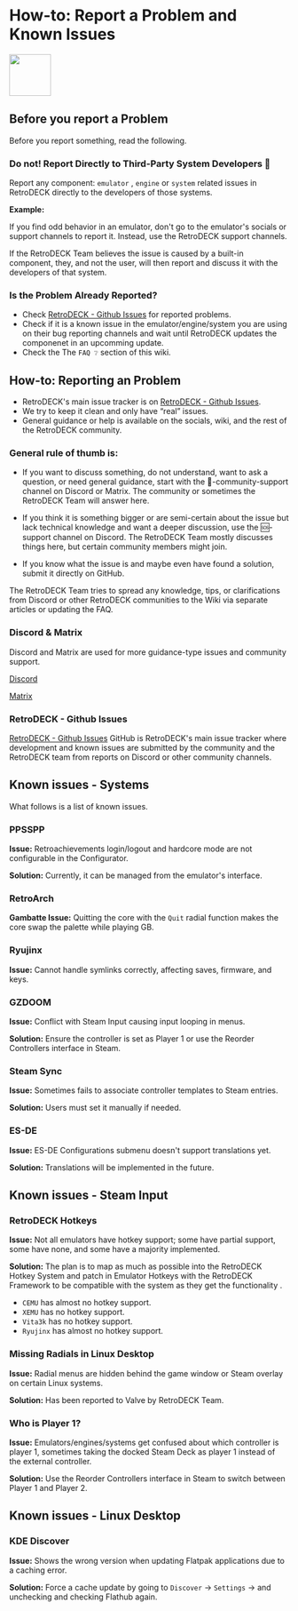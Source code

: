 # How-to: Report a Problem and Known Issues

<img src="../../wiki_icons/pixelitos/edit-delete.png" width="75">

## Before you report a Problem

Before you report something, read the following.

### Do not! Report Directly to Third-Party System Developers 🛑  

Report any component: `emulator` , `engine` or `system` related issues in RetroDECK directly to the developers of those systems.

**Example:**

If you find odd behavior in an emulator, don't go to the emulator's socials or support channels to report it. Instead, use the RetroDECK support channels.

If the RetroDECK Team believes the issue is caused by a built-in component, they, and not the user, will then report and discuss it with the developers of that system.

### Is the Problem Already Reported?

- Check [RetroDECK - Github Issues](https://github.com/RetroDECK/RetroDECK/issues) for reported problems.
- Check if it is a known issue in the emulator/engine/system you are using on their bug reporting channels and wait until RetroDECK updates the componenet in an upcomming update. 
- Check the The `FAQ ❔` section of this wiki.

## How-to: Reporting an Problem

- RetroDECK's main issue tracker is on [RetroDECK - Github Issues](https://github.com/RetroDECK/RetroDECK/issues). 
- We try to keep it clean and only have “real” issues. 
- General guidance or help is available on the socials, wiki, and the rest of the RetroDECK community.


### General rule of thumb is:

- If you want to discuss something, do not understand, want to ask a question, or need general guidance, start with the 🤝-community-support channel on Discord or Matrix. The community or sometimes the RetroDECK Team will answer here.

- If you think it is something bigger or are semi-certain about the issue but lack technical knowledge and want a deeper discussion, use the 🆘-support channel on Discord. The RetroDECK Team mostly discusses things here, but certain community members might join.

- If you know what the issue is and maybe even have found a solution, submit it directly on GitHub.

The RetroDECK Team tries to spread any knowledge, tips, or clarifications from Discord or other RetroDECK communities to the Wiki via separate articles or updating the FAQ. 

### Discord & Matrix

Discord and Matrix are used for more guidance-type issues and community support.

[Discord](https://discord.gg/WDc5C9YWMx)

[Matrix](https://matrix.to/#/#retrodeck:matrix.org)

### RetroDECK - Github Issues

[RetroDECK - Github Issues](https://github.com/RetroDECK/RetroDECK/issues)
GitHub is RetroDECK's main issue tracker where development and known issues are submitted by the community and the RetroDECK team from reports on Discord or other community channels.

## Known issues - Systems

What follows is a list of known issues.

### PPSSPP

**Issue:** Retroachievements login/logout and hardcore mode are not configurable in the Configurator.

**Solution:** Currently, it can be managed from the emulator's interface.

### RetroArch

**Gambatte Issue:** Quitting the core with the `Quit` radial function makes the core swap the palette while playing GB.

### Ryujinx

**Issue:** Cannot handle symlinks correctly, affecting saves, firmware, and keys.

### GZDOOM

**Issue:** Conflict with Steam Input causing input looping in menus.

**Solution:** Ensure the controller is set as Player 1 or use the Reorder Controllers interface in Steam.

### Steam Sync

**Issue:** Sometimes fails to associate controller templates to Steam entries.

**Solution:** Users must set it manually if needed.

### ES-DE

**Issue:** ES-DE Configurations submenu doesn't support translations yet.

**Solution:**  Translations will be implemented in the future.

## Known issues - Steam Input

### RetroDECK Hotkeys

**Issue:** Not all emulators have hotkey support; some have partial support, some have none, and some have a majority implemented.

**Solution:** The plan is to map as much as possible into the RetroDECK Hotkey System and patch in Emulator Hotkeys with the RetroDECK Framework to be compatible with the system as they get the functionality .

- `CEMU` has almost no hotkey support.
- `XEMU` has no hotkey support.
- `Vita3k` has no hotkey support.
- `Ryujinx` has almost no hotkey support.

### Missing Radials in Linux Desktop

**Issue:** Radial menus are hidden behind the game window or Steam overlay on certain Linux systems.

**Solution:** Has been reported to Valve by RetroDECK Team.

### Who is Player 1?

**Issue:** Emulators/engines/systems get confused about which controller is player 1, sometimes taking the docked Steam Deck as player 1 instead of the external controller.

**Solution:** Use the Reorder Controllers interface in Steam to switch between Player 1 and Player 2.

## Known issues - Linux Desktop

### KDE Discover

**Issue:** Shows the wrong version when updating Flatpak applications due to a caching error.

**Solution:**  Force a cache update by going to `Discover` -> `Settings` -> and unchecking and checking Flathub again.
